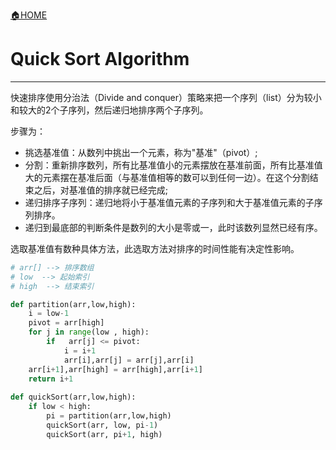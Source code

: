 [🏠HOME](README.md)

# Quick Sort Algorithm

---

快速排序使用分治法（Divide and conquer）策略来把一个序列（list）分为较小和较大的2个子序列，然后递归地排序两个子序列。

步骤为：

+ 挑选基准值：从数列中挑出一个元素，称为"基准"（pivot）;
+ 分割：重新排序数列，所有比基准值小的元素摆放在基准前面，所有比基准值大的元素摆在基准后面（与基准值相等的数可以到任何一边）。在这个分割结束之后，对基准值的排序就已经完成;
+ 递归排序子序列：递归地将小于基准值元素的子序列和大于基准值元素的子序列排序。
+ 递归到最底部的判断条件是数列的大小是零或一，此时该数列显然已经有序。

选取基准值有数种具体方法，此选取方法对排序的时间性能有决定性影响。

```python
# arr[] --> 排序数组
# low  --> 起始索引
# high  --> 结束索引

def partition(arr,low,high): 
    i = low-1
    pivot = arr[high]     
    for j in range(low , high): 
        if   arr[j] <= pivot: 
            i = i+1 
            arr[i],arr[j] = arr[j],arr[i]
    arr[i+1],arr[high] = arr[high],arr[i+1] 
    return i+1
  
def quickSort(arr,low,high): 
    if low < high: 
        pi = partition(arr,low,high) 
        quickSort(arr, low, pi-1) 
        quickSort(arr, pi+1, high) 
```
